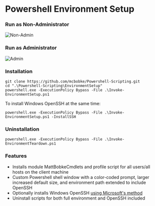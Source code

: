 ﻿# Powershell Environment Setup

### Run as Non-Administrator

![Non-Admin](https://github.com/mcbobke/Powershell-Scripting/tree/master/EnvironmentSetup/images/ps_standard.png)

### Run as Administrator

![Admin](https://github.com/mcbobke/Powershell-Scripting/tree/master/EnvironmentSetup/images/ps_admin.png)

### Installation

```
git clone https://github.com/mcbobke/Powershell-Scripting.git
cd ".\Powershell-Scripting\EnvironmentSetup"
powershell.exe -ExecutionPolicy Bypass -File .\Invoke-EnvironmentSetup.ps1
```

To install Windows OpenSSH at the same time:

```
powershell.exe -ExecutionPolicy Bypass -File .\Invoke-EnvironmentSetup.ps1 -InstallSSH
```

### Uninstallation

```
powershell.exe -ExecutionPolicy Bypass -File .\Invoke-EnvironmentTeardown.ps1
```

### Features

* Installs module MattBobkeCmdlets and profile script for all users/all hosts on the client machine
* Custom Powershell shell window with a color-coded prompt, larger increased default size, and environment path extended to include OpenSSH
* Optionally installs Windows OpenSSH [using Microsoft's method](https://github.com/PowerShell/Win32-OpenSSH/wiki/Install-Win32-OpenSSH)
* Uninstall scripts for both full environment and OpenSSH included